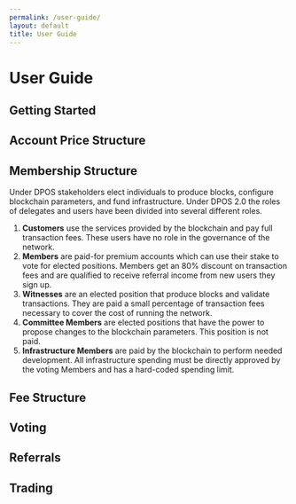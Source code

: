 ```yaml
---
permalink: /user-guide/
layout: default
title: User Guide
---
```


# User Guide

## Getting Started

## Account Price Structure

## Membership Structure

Under DPOS stakeholders elect individuals to produce blocks, configure blockchain parameters, and fund infrastructure.  Under DPOS 2.0 the roles of delegates and users have been divided into several different roles.

1. **Customers** use the services provided by the blockchain and pay full transaction fees.  These users have no role in the governance of the network.
2. **Members** are paid-for premium accounts which can use their stake to vote for elected positions.  Members get an 80% discount on transaction fees and are qualified to receive referral income from new users they sign up.
3. **Witnesses** are an elected position that produce blocks and validate transactions.  They are paid a small percentage of transaction fees necessary to cover the cost of running the network.
4. **Committee Members** are elected positions that have the power to propose changes to the blockchain parameters.  This position is not paid.
5. **Infrastructure Members** are paid by the blockchain to perform needed development.  All infrastructure spending must be directly approved by the voting Members and has a hard-coded spending limit.

## Fee Structure

## Voting

## Referrals

## Trading
